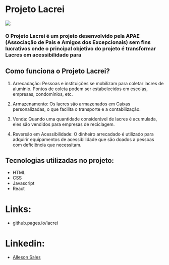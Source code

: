 # Projeto Lacrei

![](../lacrei/public/marcalacrei.png)

### O Projeto Lacrei é um projeto desenvolvido pela APAE (Associação de Pais e Amigos dos Excepcionais) sem fins lucrativos onde o principal objetivo do projeto é transformar Lacres em acessibilidade para

## Como funciona o Projeto Lacrei?

1. Arrecadação: Pessoas e instituições se mobilizam para coletar lacres de alumínio. Pontos de coleta podem ser estabelecidos em escolas, empresas, condomínios, etc.

2. Armazenamento: Os lacres são armazenados em Caixas personalizadas, o que facilita o transporte e a contabilização.

3. Venda: Quando uma quantidade considerável de lacres é acumulada, eles são vendidos para empresas de reciclagem.

4. Reversão em Acessibilidade: O dinheiro arrecadado é utilizado para adquirir equipamentos de acessibilidade que são doados a pessoas com deficiência que necessitam.

## Tecnologias utilizadas no projeto:

- HTML
- CSS
- Javascript
- React

# Links:

- github.pages.io/lacrei

# Linkedin:

- [Alleson Sales](https://www.linkedin.com/in/allesonsales/)
